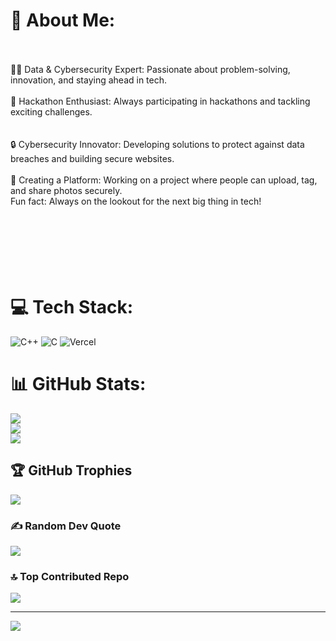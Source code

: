 # 💫 About Me:
<br><br>🧑‍💻 Data & Cybersecurity Expert: Passionate about problem-solving, innovation, and staying ahead in tech.<br><br>🚀 Hackathon Enthusiast: Always participating in hackathons and tackling exciting challenges.<br><br><br>🔒 Cybersecurity Innovator: Developing solutions to protect against data breaches and building secure websites.<br><br>📸 Creating a Platform: Working on a project where people can upload, tag, and share photos securely.<br>Fun fact: Always on the lookout for the next big thing in tech!<br><br><br><br><br><br><br>


# 💻 Tech Stack:
![C++](https://img.shields.io/badge/c++-%2300599C.svg?style=for-the-badge&logo=c%2B%2B&logoColor=white) ![C](https://img.shields.io/badge/c-%2300599C.svg?style=for-the-badge&logo=c&logoColor=white) ![Vercel](https://img.shields.io/badge/vercel-%23000000.svg?style=for-the-badge&logo=vercel&logoColor=white)
# 📊 GitHub Stats:
![](https://github-readme-stats.vercel.app/api?username=Amanthink&theme=dark&hide_border=false&include_all_commits=false&count_private=false)<br/>
![](https://github-readme-streak-stats.herokuapp.com/?user=Amanthink&theme=dark&hide_border=false)<br/>
![](https://github-readme-stats.vercel.app/api/top-langs/?username=Amanthink&theme=dark&hide_border=false&include_all_commits=false&count_private=false&layout=compact)

## 🏆 GitHub Trophies
![](https://github-profile-trophy.vercel.app/?username=Amanthink&theme=radical&no-frame=false&no-bg=true&margin-w=4)

### ✍️ Random Dev Quote
![](https://quotes-github-readme.vercel.app/api?type=horizontal&theme=radical)

### 🔝 Top Contributed Repo
![](https://github-contributor-stats.vercel.app/api?username=Amanthink&limit=5&theme=dark&combine_all_yearly_contributions=true)

---
[![](https://visitcount.itsvg.in/api?id=Amanthink&icon=0&color=0)](https://visitcount.itsvg.in)

<!-- Proudly created with GPRM ( https://gprm.itsvg.in ) -->
